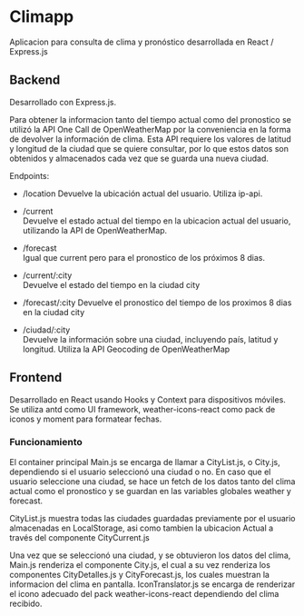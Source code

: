# Climapp

Aplicacion para consulta de clima y pronóstico desarrollada en React / Express.js

## Backend

Desarrollado con Express.js.

Para obtener la informacion tanto del tiempo actual como del pronostico se utilizó la API One Call de OpenWeatherMap por la conveniencia en la forma de devolver la información de clima. Esta API requiere los valores de latitud y longitud de la ciudad que se quiere consultar, por lo que estos datos son obtenidos y almacenados cada vez que se guarda una nueva ciudad.

Endpoints:

- /location
  Devuelve la ubicación actual del usuario. Utiliza ip-api.

- /current  
  Devuelve el estado actual del tiempo en la ubicacion actual del usuario, utilizando la API de OpenWeatherMap.

- /forecast  
  Igual que current pero para el pronostico de los próximos 8 dias.

- /current/:city  
  Devuelve el estado del tiempo en la ciudad city

- /forecast/:city
  Devuelve el pronostico del tiempo de los proximos 8 dias en la ciudad city

- /ciudad/:city  
  Devuelve la información sobre una ciudad, incluyendo país, latitud y longitud. Utiliza la API Geocoding de OpenWeatherMap

## Frontend

Desarrollado en React usando Hooks y Context para dispositivos móviles. Se utiliza antd como UI framework, weather-icons-react como pack de iconos y moment para formatear fechas.

### Funcionamiento

El container principal Main.js se encarga de llamar a CityList.js, o City.js, dependiendo si el usuario seleccionó una ciudad o no. En caso que el usuario seleccione una ciudad, se hace un fetch de los datos tanto del clima actual como el pronostico y se guardan en las variables globales weather y forecast.

CityList.js muestra todas las ciudades guardadas previamente por el usuario almacenadas en LocalStorage, asi como tambien la ubicacion Actual a través del componente CityCurrent.js

Una vez que se seleccionó una ciudad, y se obtuvieron los datos del clima, Main.js renderiza el componente City.js, el cual a su vez renderiza los componentes CityDetalles.js y CityForecast.js, los cuales muestran la informacion del clima en pantalla. IconTranslator.js se encarga de renderizar el icono adecuado del pack weather-icons-react dependiendo del clima recibido.